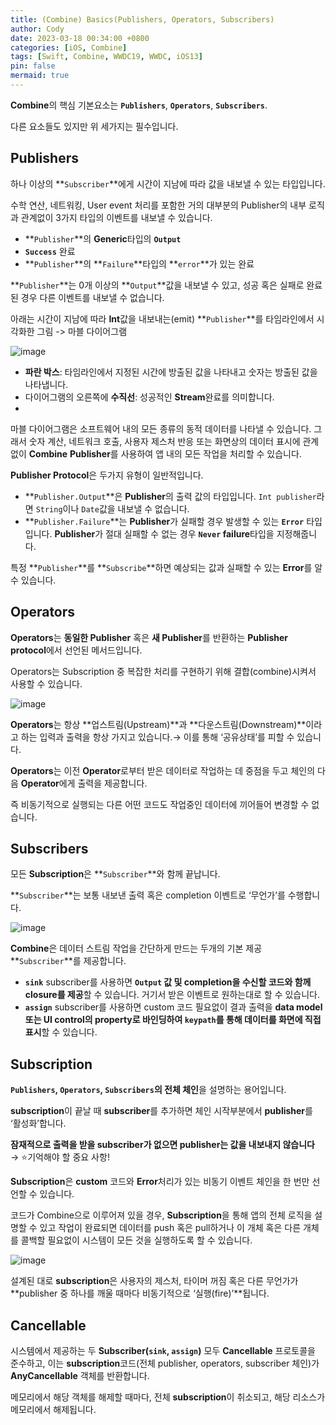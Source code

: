 ```yaml
---
title: (Combine) Basics(Publishers, Operators, Subscribers)
author: Cody
date: 2023-03-18 00:34:00 +0800
categories: [iOS, Combine]
tags: [Swift, Combine, WWDC19, WWDC, iOS13]
pin: false
mermaid: true
---
```

**Combine**의 핵심 기본요소는 **`Publishers`**, **`Operators`**, **`Subscribers`**.

다른 요소들도 있지만 위 세가지는 필수입니다.

## **Publishers**

하나 이상의 **`Subscriber`**에게 시간이 지남에 따라 값을 내보낼 수 있는 타입입니다.

수학 연산, 네트워킹, User event 처리를 포함한 거의 대부분의 Publisher의 내부 로직과 관계없이 3가지 타입의 이벤트를 내보낼 수 있습니다.

- **`Publisher`**의 **Generic**타입의 **`Output`**
- **`Success`** 완료
- **`Publisher`**의 **`Failure`**타입의 **`error`**가 있는 완료

**`Publisher`**는 0개 이상의 **`Output`**값을 내보낼 수 있고, 성공 혹은 실패로 완료된 경우 다른 이벤트를 내보낼 수 없습니다.

아래는 시간이 지남에 따라 **Int**값을 내보내는(emit) **`Publisher`**를 타임라인에서 시각화한 그림 -> 마블 다이어그램

![image](https://github.com/swiftycody/swiftycody.github.io/assets/9062513/b86eb4bb-95ec-4cfc-b4bc-7b6f230ab4d8)

- **파란 박스**: 타임라인에서 지정된 시간에 방출된 값을 나타내고 숫자는 방출된 값을 나타냅니다.
- 다이어그램의 오른쪽에 **수직선**: 성공적인 **Stream**완료를 의미합니다.
- 

마블 다이어그램은 소프트웨어 내의 모든 종류의 동적 데이터를 나타낼 수 있습니다. 그래서 숫자 계산, 네트워크 호출, 사용자 제스처 반응 또는 화면상의 데이터 표시에 관계없이 **Combine** **Publisher**를 사용하여 앱 내의 모든 작업을 처리할 수 있습니다.

**Publisher Protocol**은 두가지 유형이 일반적입니다.

- **`Publisher.Output`**은 **Publisher**의 출력 값의 타입입니다. 
`Int publisher`라면 `String`이나 `Date`값을 내보낼 수 없습니다.
- **`Publisher.Failure`**는 **Publisher**가 실패할 경우 발생할 수 있는 **`Error`** 타입입니다.
**Publisher**가 절대 실패할 수 없는 경우 **`Never` failure**타입을 지정해줍니다.

특정 **`Publisher`**를 **`Subscribe`**하면 예상되는 값과 실패할 수 있는 **Error**를 알 수 있습니다.

## **Operators**

**Operators**는 **동일한 Publisher** 혹은 **새 Publisher**를 반환하는 **Publisher protocol**에서 선언된 메서드입니다.

Operators는 Subscription 중 복잡한 처리를 구현하기 위해 결합(combine)시켜서 사용할 수 있습니다.

![image](https://github.com/swiftycody/swiftycody.github.io/assets/9062513/32015906-5b32-49b3-9d94-74d82835727a)

**Operators**는 항상 **업스트림(Upstream)**과 **다운스트림(Downstream)**이라고 하는 입력과 출력을 항상 가지고 있습니다.→ 이를 통해 ‘공유상태’를 피할 수 있습니다.

**Operators**는 이전 **Operator**로부터 받은 데이터로 작업하는 데 중점을 두고 체인의 다음 **Operator**에게 출력을 제공합니다.

즉 비동기적으로 실행되는 다른 어떤 코드도 작업중인 데이터에 끼어들어 변경할 수 없습니다.

## **Subscribers**

모든 **Subscription**은 **`Subscriber`**와 함께 끝납니다.

**`Subscriber`**는 보통 내보낸 출력 혹은 completion 이벤트로 ‘무언가’를 수행합니다.

![image](https://github.com/swiftycody/swiftycody.github.io/assets/9062513/9cf76b0a-06f0-4e96-9dd7-05362613af45)

**Combine**은 데이터 스트림 작업을 간단하게 만드는 두개의 기본 제공 **`Subscriber`**를 제공합니다.

- **`sink`** subscriber를 사용하면 **`Output` 값 및 completion을 수신할 코드와 함께 closure를 제공**할 수 있습니다. 거기서 받은 이벤트로 원하는대로 할 수 있습니다.
- **`assign`** subscriber를 사용하면 custom 코드 필요없이 결과 출력을 **data model 또는 UI control의 property로 바인딩하여 `keypath`를 통해 데이터를 화면에 직접 표시**할 수 있습니다.

## **Subscription**

**`Publishers`, `Operators`, `Subscribers`의 전체 체인**을 설명하는 용어입니다.

**subscription**이 끝날 때 **subscriber**를 추가하면 체인 시작부분에서 **publisher**를 ‘활성화’합니다.

**잠재적으로 출력을 받을 subscriber가 없으면 publisher는 값을 내보내지 않습니다** → ⭐️기억해야 할 중요 사항!

**Subscription**은 **custom** 코드와 **Error**처리가 있는 비동기 이벤트 체인을 한 번만 선언할 수 있습니다.

코드가 Combine으로 이루어져 있을 경우, **Subscription**을 통해 앱의 전체 로직을 설명할 수 있고 작업이 완료되면 데이터를 push 혹은 pull하거나 이 개체 혹은 다른 개체를 콜백할 필요없이 시스템이 모든 것을 실행하도록 할 수 있습니다.

![image](https://github.com/swiftycody/swiftycody.github.io/assets/9062513/2d799709-1b8a-4cb4-9ed9-40141028bad2)

설계된 대로 **subscription**은 사용자의 제스처, 타이머 꺼짐 혹은 다른 무언가가 **publisher 중 하나를 깨울 때마다 비동기적으로 ‘실행(fire)’**됩니다.

## **Cancellable**

시스템에서 제공하는 두 **Subscriber(`sink`, `assign`)** 모두 **Cancellable** 프로토콜을 준수하고, 이는 **subscription**코드(전체 publisher, operators, subscriber 체인)가 **AnyCancellable** 객체를 반환합니다.

메모리에서 해당 객체를 해제할 때마다, 전체 **subscription**이 취소되고, 해당 리소스가 메모리에서 해제됩니다.